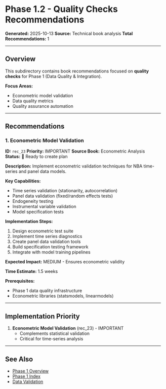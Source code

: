 # Phase 1.2 - Quality Checks Recommendations

**Generated:** 2025-10-13
**Source:** Technical book analysis
**Total Recommendations:** 1

---

## Overview

This subdirectory contains book recommendations focused on **quality checks** for Phase 1 (Data Quality & Integration).

**Focus Areas:**
- Econometric model validation
- Data quality metrics
- Quality assurance automation

---

## Recommendations

### 1. Econometric Model Validation

**ID:** `rec_23`
**Priority:** IMPORTANT
**Source Book:** Econometric Analysis
**Status:** 📝 Ready to create plan

**Description:**
Implement econometric validation techniques for NBA time-series and panel data models.

**Key Capabilities:**
- Time series validation (stationarity, autocorrelation)
- Panel data validation (fixed/random effects tests)
- Endogeneity testing
- Instrumental variable validation
- Model specification tests

**Implementation Steps:**
1. Design econometric test suite
2. Implement time series diagnostics
3. Create panel data validation tools
4. Build specification testing framework
5. Integrate with model training pipelines

**Expected Impact:** MEDIUM - Ensures econometric validity

**Time Estimate:** 1.5 weeks

**Prerequisites:**
- Phase 1 data quality infrastructure
- Econometric libraries (statsmodels, linearmodels)

---

## Implementation Priority

1. **Econometric Model Validation** (rec_23) - IMPORTANT
   - Complements statistical validation
   - Critical for time-series analysis

---

## See Also

- [Phase 1 Overview](/Users/ryanranft/nba-simulator-aws/docs/phases/phase_1/)
- [Phase 1 Index](../BOOK_RECOMMENDATIONS_INDEX.md)
- [Data Validation](../1.0001_data_validation/RECOMMENDATIONS_FROM_BOOKS.md)






